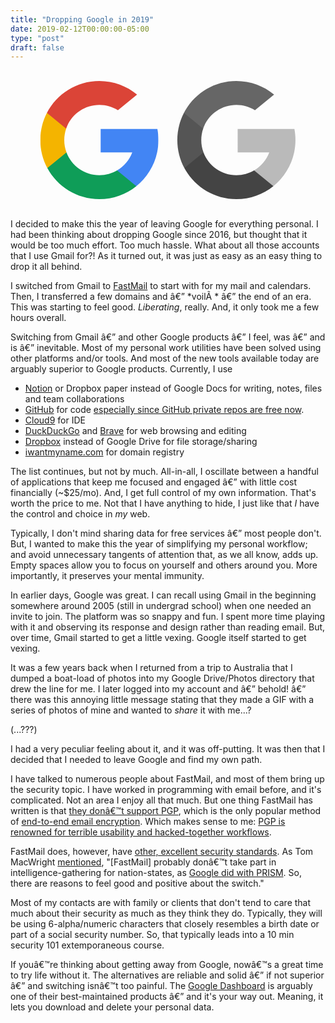 ```yaml
---
title: "Dropping Google in 2019"
date: 2019-02-12T00:00:00-05:00
type: "post"
draft: false
---
```


<br/>
<div style="text-align:center;">
<svg width="90%" height="auto" viewBox="0 0 600 250" fill="none" xmlns="http://www.w3.org/2000/svg">
<g clip-path="url(#clip0)">
<path d="M85.4053 151.078L76.7031 183.564L44.897 184.237C35.3916 166.607 30 146.436 30 125C30 104.272 35.041 84.7251 43.9766 67.5137H43.9834L72.2998 72.7051L84.7041 100.852C82.1079 108.42 80.6929 116.545 80.6929 125C80.6938 134.176 82.356 142.967 85.4053 151.078Z" fill="#F4B400"/>
<path d="M277.816 101.648C279.251 109.21 280 117.019 280 125C280 133.949 279.059 142.679 277.267 151.099C271.182 179.753 255.282 204.773 233.256 222.48L233.249 222.473L197.583 220.653L192.535 189.142C207.15 180.57 218.572 167.157 224.589 151.099H157.748V101.648H225.564H277.816Z" fill="#4285F4"/>
<path d="M233.249 222.473L233.255 222.479C211.834 239.698 184.622 250 155 250C107.397 250 66.0098 223.393 44.897 184.238L85.4053 151.079C95.9614 179.251 123.139 199.307 155 199.307C168.695 199.307 181.525 195.604 192.534 189.142L233.249 222.473Z" fill="#0F9D58"/>
<path d="M234.787 28.7773L194.292 61.9297C182.898 54.8076 169.43 50.6934 155 50.6934C122.417 50.6934 94.7319 71.6685 84.7046 100.852L43.9834 67.5137H43.9766C64.7803 27.4038 106.689 0 155 0C185.33 0 213.139 10.8037 234.787 28.7773Z" fill="#DB4437"/>
</g>
<path d="M375.405 151.078L366.703 183.564L334.897 184.237C325.392 166.607 320 146.436 320 125C320 104.272 325.041 84.7251 333.977 67.5137H333.983L362.3 72.7051L374.704 100.852C372.108 108.42 370.693 116.545 370.693 125C370.694 134.176 372.356 142.967 375.405 151.078Z" fill="#555555"/>
<path opacity="0.33" d="M567.816 101.648C569.251 109.21 570 117.019 570 125C570 133.949 569.059 142.679 567.267 151.099C561.182 179.753 545.282 204.773 523.256 222.48L523.249 222.473L487.583 220.653L482.535 189.142C497.15 180.57 508.572 167.157 514.589 151.099H447.748V101.648H515.564H567.816Z" fill="#333333"/>
<path d="M523.249 222.473L523.255 222.479C501.834 239.698 474.622 250 445 250C397.397 250 356.01 223.393 334.897 184.238L375.405 151.079C385.961 179.251 413.139 199.307 445 199.307C458.695 199.307 471.525 195.604 482.534 189.142L523.249 222.473Z" fill="#444444"/>
<path d="M524.787 28.7773L484.292 61.9297C472.898 54.8076 459.43 50.6934 445 50.6934C412.417 50.6934 384.732 71.6685 374.705 100.852L333.983 67.5137H333.977C354.78 27.4038 396.689 0 445 0C475.33 0 503.139 10.8037 524.787 28.7773Z" fill="#666666"/>
<defs>
<clipPath id="clip0">
<rect width="250" height="250" fill="white" transform="translate(30)"/>
</clipPath>
</defs>
</svg>
</div>
<br/>

I decided to make this the year of leaving Google for everything personal. I had been thinking about
dropping Google since 2016, but thought that it would be too much effort. Too much hassle. What about
all those accounts that I use Gmail for?! As it turned out, it was just as easy as an easy thing to drop it all behind.

I switched from Gmail to [FastMail](https://www.fastmail.com/?STKI=20787024) to start with for my mail and calendars. Then, I transferred a few domains and â€” *voilÃ * â€” the end of an era. This was starting to feel good. *Liberating*, really. And, it only took me a few hours overall.

Switching from Gmail â€” and other Google products â€” I feel, was â€” and is â€” inevitable. Most of my personal work utilities have been solved using other platforms and/or tools. And most of the new tools available today are arguably superior to Google products. Currently, I use

- [Notion](https://www.notion.so/?r=0f990c448e7149248f0952a7dce4fb3f) or Dropbox paper instead of Google Docs for writing, notes, files and team collaborations
- [GitHub](https://github.com/erictreacy) for code [especially since GitHub private repos are free now](https://github.blog/2019-01-07-new-year-new-github/).
- [Cloud9](https://aws.amazon.com/cloud9/?origin=c9io) for IDE
- [DuckDuckGo](https://duckduckgo.com/) and [Brave](https://brave.com/) for web browsing and editing
- [Dropbox](https://www.dropbox.com/?landing=dbv2) instead of Google Drive for file storage/sharing
- [iwantmyname.com](https://iwantmyname.com) for domain registry

The list continues, but not by much. All-in-all, I oscillate between a handful of applications that keep me focused and engaged â€” with little cost financially (~$25/mo). And, I get full control of my own information. That's worth the price to me. Not that I have anything to hide, I just like that *I* have the control and choice in *my* web.

Typically, I don't mind sharing data for free services â€” most people don't. But, I wanted to make this the year of simplifying my personal workflow; and avoid unnecessary tangents of attention that, as we all know, adds up. Empty spaces allow you to focus on yourself and others around you. More importantly, it preserves your mental immunity.


In earlier days, Google was great. I can recall using Gmail in the beginning somewhere around 2005 (still in undergrad school) when one needed an invite to join.  The platform was so snappy and fun. I spent more time playing with it and observing its response and design rather than reading email. But, over time, Gmail started to get a little vexing. Google itself started to get vexing.


It was a few years back when I returned from a trip to Australia that I dumped a boat-load of photos into my Google Drive/Photos directory that drew the line for me. I later logged into my account and â€” behold! â€” there was this annoying little message stating that they made a GIF with a series of photos of mine and wanted to *share* it with me...?

(...???)

I had a very peculiar feeling about it, and it was off-putting. It was then that I decided that I needed to leave Google and find my own path.



I have talked to numerous people about FastMail, and most of them bring up the security topic. I have worked in programming with email before, and it's complicated. Not an area I enjoy all that much. But one thing FastMail has written is that [they donâ€™t support PGP](https://fastmail.blog/2016/12/10/why-we-dont-offer-pgp/), which is the only popular method of [end-to-end email encryption](https://github.com/google/end-to-end). Which makes sense to me: [PGP is renowned for terrible usability and hacked-together workflows](https://blog.cryptographyengineering.com/2014/08/13/whats-matter-with-pgp/).

FastMail does, however, have [other, excellent security standards](https://www.fastmail.com/help/ourservice/security.html). As Tom MacWright [mentioned](https://macwright.org/2018/04/26/leaving-google.html), "[FastMail] probably donâ€™t take part in intelligence-gathering for nation-states, as [Google did with PRISM](https://en.wikipedia.org/wiki/PRISM_(surveillance_program)). So, there are reasons to feel good and positive about the switch."


Most of my contacts are with family or clients that don't tend to care that much about their security as much as they think they do. Typically, they will be using 6-alpha/numeric characters that closely resembles a birth date or part of a social security number. So, that typically leads into a  10 min security 101 extemporaneous course.


If youâ€™re thinking about getting away from Google, nowâ€™s a great time to try life without it. The alternatives are reliable and solid â€” if not superior â€” and switching isnâ€™t too painful. The [Google Dashboard](https://myaccount.google.com/intro/data-and-personalization?hl=en-US) is arguably one of their best-maintained products â€” and it's your way out. Meaning, it lets you download and delete your personal data.

